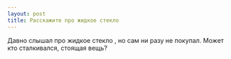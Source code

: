 ```yaml
---
layout: post 
title: Расскажите про жидкое стекло 
--- 
```

Давно слышал про жидкое стекло , но сам ни разу не покупал. Может кто сталкивался, стоящая вещь?